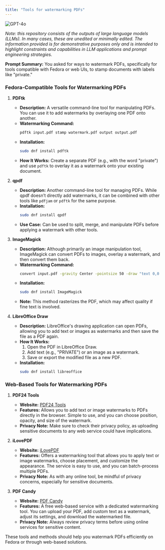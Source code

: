 ```yaml
---
title: "Tools for watermarking PDFs"
---
```

![GPT-4o](https://img.shields.io/badge/GPT--4o-3333FF?style=for-the-badge&logo=openai&logoColor=white)



*Note: this repository consists of the outputs of large language models (LLMs). In many cases, these are unedited or minimally edited. The information provided is for demonstrative purposes only and is intended to highlight constraints and capabilities in LLM applications and prompt engineering strategies.*


**Prompt Summary:** You asked for ways to watermark PDFs, specifically for tools compatible with Fedora or web UIs, to stamp documents with labels like "private."

### Fedora-Compatible Tools for Watermarking PDFs

1. **PDFtk**
   - **Description:** A versatile command-line tool for manipulating PDFs. You can use it to add watermarks by overlaying one PDF onto another.
   - **Watermarking Command:**
     ```bash
     pdftk input.pdf stamp watermark.pdf output output.pdf
     ```
   - **Installation:**
     ```bash
     sudo dnf install pdftk
     ```
   - **How It Works:** Create a separate PDF (e.g., with the word "private") and use `pdftk` to overlay it as a watermark onto your existing document.

2. **qpdf**
   - **Description:** Another command-line tool for managing PDFs. While qpdf doesn’t directly add watermarks, it can be combined with other tools like `pdfjam` or `pdftk` for the same purpose.
   - **Installation:**
     ```bash
     sudo dnf install qpdf
     ```
   - **Use Case:** Can be used to split, merge, and manipulate PDFs before applying a watermark with other tools.

3. **ImageMagick**
   - **Description:** Although primarily an image manipulation tool, ImageMagick can convert PDFs to images, overlay a watermark, and then convert them back.
   - **Watermarking Command:**
     ```bash
     convert input.pdf -gravity Center -pointsize 50 -draw "text 0,0 'PRIVATE'" output.pdf
     ```
   - **Installation:**
     ```bash
     sudo dnf install ImageMagick
     ```
   - **Note:** This method rasterizes the PDF, which may affect quality if fine text is involved.

4. **LibreOffice Draw**
   - **Description:** LibreOffice's drawing application can open PDFs, allowing you to add text or images as watermarks and then save the file as a PDF again.
   - **How It Works:**
     1. Open the PDF in LibreOffice Draw.
     2. Add text (e.g., "PRIVATE") or an image as a watermark.
     3. Save or export the modified file as a new PDF.
   - **Installation:**
     ```bash
     sudo dnf install libreoffice
     ```

### Web-Based Tools for Watermarking PDFs

1. **PDF24 Tools**
   - **Website:** [PDF24 Tools](https://tools.pdf24.org/)
   - **Features:** Allows you to add text or image watermarks to PDFs directly in the browser. Simple to use, and you can choose position, opacity, and size of the watermark.
   - **Privacy Note:** Make sure to check their privacy policy, as uploading sensitive documents to any web service could have implications.

2. **iLovePDF**
   - **Website:** [iLovePDF](https://www.ilovepdf.com/)
   - **Features:** Offers a watermarking tool that allows you to apply text or image watermarks, choose placement, and customize the appearance. The service is easy to use, and you can batch-process multiple PDFs.
   - **Privacy Note:** As with any online tool, be mindful of privacy concerns, especially for sensitive documents.

3. **PDF Candy**
   - **Website:** [PDF Candy](https://pdfcandy.com/)
   - **Features:** A free web-based service with a dedicated watermarking tool. You can upload your PDF, add custom text as a watermark, adjust its settings, and download the watermarked file.
   - **Privacy Note:** Always review privacy terms before using online services for sensitive content.

These tools and methods should help you watermark PDFs efficiently on Fedora or through web-based solutions.